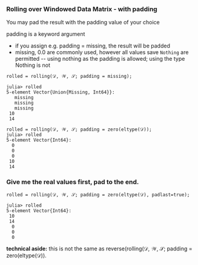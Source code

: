 ### Rolling over Windowed Data Matrix - with padding

You may pad the result with the padding value of your choice

padding is a keyword argument
- if you assign e.g. padding = missing, the result will be padded
- missing, 0.0 are commonly used, however all values save `Nothing` are permitted 
 -- using nothing as the padding is allowed; using the type Nothing is not

```
rolled = rolling(𝒟, 𝒲, 𝒮; padding = missing);

julia> rolled
5-element Vector{Union{Missing, Int64}}:
   missing
   missing
   missing
 10
 14
 
rolled = rolling(𝒟, 𝒲, 𝒮; padding = zero(eltype(𝒟));
julia> rolled
5-element Vector{Int64}:
  0
  0
  0
 10
 14
```

### Give me the real values first, pad to the end.
```
rolled = rolling(𝒟, 𝒲, 𝒮; padding = zero(eltype(𝒟), padlast=true);

julia> rolled
5-element Vector{Int64}:
 10
 14
  0
  0
  0
```

**technical aside:** this is not the same as reverse(rolling(𝒟, 𝒲, 𝒮; padding = zero(eltype(𝒟)).
